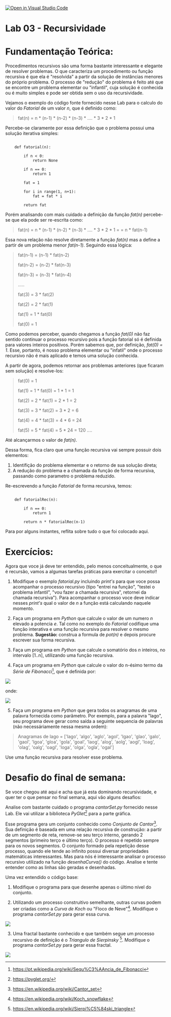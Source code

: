 [![Open in Visual Studio Code](https://classroom.github.com/assets/open-in-vscode-c66648af7eb3fe8bc4f294546bfd86ef473780cde1dea487d3c4ff354943c9ae.svg)](https://classroom.github.com/online_ide?assignment_repo_id=8418614&assignment_repo_type=AssignmentRepo)
# Lab 03 - Recursividade

# Fundamentação Teórica:

Procedimentos recursivos são uma forma bastante interessante e elegante de resolver problemas. O que caracteriza um procedimento ou função recursiva é que ela é "resolvida" a partir da solução de instâncias menores do próprio problema. O processo de "redução" do problema é feito até que se encontre um problema elementar ou "infantil", cuja solução é conhecida ou é muito simples e pode ser obtida sem o uso da recursividade. 

Vejamos o exemplo do código fonte fornecido nesse Lab para o calculo do valor do *Fatorial* de um valor *n*, que é definido como:

>fat(n) = n * (n-1) * (n-2) * (n-3) * .... * 3 * 2 * 1

Percebe-se claramente por essa definição que o problema possui uma solução iterativa simples:

``` 

	def fatorial(n):

	    if n < 0:
	        return None 

	    if n == 0:
	        return 1

	    fat = 1

	    for i in range(1, n+1):
	        fat = fat * i

	    return fat 

``` 

Porém analisando com mais cuidado a definição da função *fat(n)* percebe-se que ela pode ser re-escrita como:

>fat(n) = n * (n-1) * (n-2) * (n-3) * .... * 3 * 2 * 1 =
>       = n * fat(n-1)

Essa nova relação não resolve diretamente a função *fat(n)* mas a define a partir de um problema menor *fat(n-1)*. Seguindo essa lógica: 

>fat(n-1) = (n-1) * fat(n-2)
>
>fat(n-2) = (n-2) * fat(n-3)
>
>fat(n-3) = (n-3) * fat(n-4)
>
>.....
>
>fat(3)   = 3 * fat(2)
>
>fat(2)   = 2 * fat(1)
>
>fat(1)   = 1 * fat(0)
>
>fat(0)   = 1

Como podemos perceber, quando chegamos a função *fat(0)* não faz sentido continuar o processo recursivo pois a função fatorial só é definida para valores inteiros positivos. Porém sabemos que, por definição, *fat(0) = 1*. Esse, portanto, é nosso problema elementar ou "infatil" onde o processo recursivo não é mais aplicado e temos uma solução conhecida. 

A partir de agora, podemos retornar aos problemas anteriores (que ficaram sem solução) e resolve-los:

>fat(0)   = 1
>
>fat(1)   = 1 * fat(0) = 1 * 1 = 1 
>
>fat(2)   = 2 * fat(1) = 2 * 1 = 2
>
>fat(3)   = 3 * fat(2) = 3 * 2 = 6
>
>fat(4)   = 4 * fat(3) = 4 * 6 = 24
>
>fat(5)   = 5 * fat(4) = 5 * 24 = 120
>....

Até alcançarmos o valor de *fat(n)*. 

Dessa forma, fica claro que uma função recursiva vai sempre possuir dois elementos: 

1. Identifição do problema elementar e o retorno de sua solução direta;
2. A redução do problema e a chamada da função de forma recursiva, passando como parametro o problema reduzido.

Re-escrevendo a função *Fatorial* de forma recursiva, temos:

``` 

	def fatorialRec(n):

	    if n == 0:
	        return 1

	    return n * fatorialRec(n-1)

```

Para por alguns instantes, reflita sobre tudo o que foi colocado aqui. 

# Exercícios:

Agora que voce já deve ter entendido, pelo menos conceitualmente, o que é recursão, vamos a algumas tarefas práticas para exercitar o conceito!!

1. Modifique o exemplo *fatorial.py* incluindo *print's*  para que voce possa acompanhar o processo recursivo (tipo "entrei na função", "testei o problema infantil", "vou fazer a chamada recursiva", retornei da chamada recursiva"). Para acompanhar o processo voce deve indicar nesses *print's* qual o valor de *n* a função está calculando naquele momento.

2. Faça um programa em *Python* que calcule o valor de um numero *n* elevado a potencia *e*. Tal como no exemplo do *Fatorial* codifique uma função interativa e uma função recursiva para resolver o mesmo problema.
**Sugestão:** construa a formula de *pot(n)* e depois procure escrever sua forma recursiva.

3. Faça um programa em *Python* que calcule o somatório dos *n* inteiros, no intervalo [1..n], utilizando uma função recursiva.

4. Faça um programa em *Python* que calcule o valor do n-ésimo termo da *Série de Fibonacci*[^1], que é definida por:

[<img src="https://wikimedia.org/api/rest_v1/media/math/render/svg/4fa6d281e7a54e08aeffeef7458ddc0884333686">](http://google.com.au/)

onde:

[<img src="https://wikimedia.org/api/rest_v1/media/math/render/svg/3c667d91153450b3a161371582ee8227af85951f">]() 

5. Faça um programa em *Python* que gera todos os anagramas de uma palavra fornecida como parâmetro. Por exemplo, para a palavra "lago", seu programa deve gerar como saída a seguinte sequencia de palavras (não necessáriamente nessa mesma ordem):

> Anagramas de lago = 
> ['lago', 'algo', 'aglo', 'agol', 'lgao', 
> 'glao', 'galo', 'gaol', 'lgoa', 'gloa', 
> 'gola', 'goal', 'laog', 'alog', 'aolg', 
> 'aogl', 'loag', 'olag', 'oalg', 'oagl', 
> 'loga', 'olga', 'ogla', 'ogal'] 

Use uma função recursiva para resolver esse problema.

# Desafio do final de semana:

Se voce chegou até aqui e acha que já esta dominando recursividade, e quer ter o que pensar no final semana, aqui vão alguns desafios:

Analise com bastante cuidado o programa *cantorSet.py* fornecido nesse Lab. Ele vai utilizar a biblioteca *PyGlet*[^2] para a parte gráfica. 

Esse programa gera um conjunto conhecido como *Conjunto de Cantor*[^3]. Sua definição é baseada em uma relação recursiva de construção: a partir de um segmento de reta, remove-se seu terço interno, gerando 2 segmentos (primeiro terço e último terço). O processo é repetido sempre para os novos segmentos. O conjunto formado pela repetição desse processo, quando ele tende ao infinito possui diversar propriedades matemáticas interessantes. Mas para nós é interessante analisar o processo recursivo utilizado na função *desenhaCurva()* do código. Analise e tente entender como as linhas são geradas e desenhadas. 

Uma vez entendido o código base:

1. Modifique o programa para que desenhe apenas o último nível do conjunto.

2. Utilizando um processo construitivo semelhante, outras curvas podem ser criadas como a *Curva de Koch* ou "Floco de Neve"[^4]. Modifique o programa *cantorSet.py* para gerar essa curva.

[<img src="https://i.stack.imgur.com/GTl2s.png">]() 

3. Uma fractal bastante conhecido e que também segue um processo recursivo de definição é o *Triangulo de Sierpinsky* [^5]. Modifique o programa *cantorSet.py* para gerar essa fractal.

[<img src="https://upload.wikimedia.org/wikipedia/commons/thumb/b/b7/SierpinskiTriangle.PNG/640px-SierpinskiTriangle.PNG">]() 

[^1]: https://pt.wikipedia.org/wiki/Sequ%C3%AAncia_de_Fibonacci

[^2]: https://pyglet.org/

[^3]: https://en.wikipedia.org/wiki/Cantor_set

[^4]: https://en.wikipedia.org/wiki/Koch_snowflake

[^5]: https://en.wikipedia.org/wiki/Sierpi%C5%84ski_triangle
